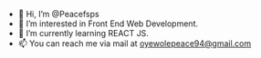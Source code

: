 - 👋 Hi, I’m @Peacefsps
- 👀 I’m interested in Front End Web Development.
- 🌱 I’m currently learning REACT JS.
- 📫 You can reach me via mail at oyewolepeace94@gmail.com

<!---
Peacefsps/Peacefsps is a ✨ special ✨ repository because its `README.md` (this file) appears on your GitHub profile.
You can click the Preview link to take a look at your changes.
--->
